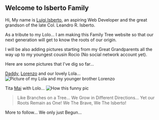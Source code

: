 ## Welcome to Isberto Family

Hi, My name is [Luigi Isberto](https://www.facebook.com/luigi.isberto), an aspiring Web Developer and the great grandson of the late Col. Leandro R. Isberto.

As a tribute to my Lolo... I am making this Family Tree website so that our next generation will get to know the roots of our origin.

I will be also adding pictures starting from my Great Grandparents all the way up to my youngest cousin Rocio (No social network account yet).

Here are some pictures that I've dig so far...

[Daddy](https://www.facebook.com/photo.php?fbid=10214921127441608&set=pb.1230634091.-2207520000.1509103184.&type=3&theater), [Lorenzo](https://www.facebook.com/photo.php?fbid=10212689798179771&set=t.100012312753567&type=3&theater) and our lovely Lola...
![Picture of my Lola and my younger brother Lorenzo](https://scontent.fmnl4-1.fna.fbcdn.net/v/t1.0-9/41127_1618216535222_1622566_n.jpg?oh=750068353fa34125950640437a0f5e38&oe=5A772CDA)


Tita [Mai](https://www.facebook.com/photo.php?fbid=10154431863561370&set=t.100015080317296&type=3&theater) with Lolo...
![How this funny pic](http://globalnation.inquirer.net/files/2013/09/01_Isbertos1.jpg)



>Like Branches on a Tree...
>We Grow in Different Directions...
>Yet our Roots Remain as One!
>We The Brave, We The Isberto!


More to follow...
We only just Begun...


